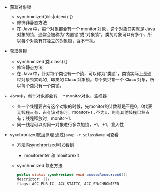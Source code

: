 - 获取对象锁
  - synchronized(this|object) {}
  - 修饰非静态方法
  - 在 Java 中，每个对象都会有一个 monitor 对象，这个对象其实就是 Java 对象的锁，通常会被称为“内置锁”或“对象锁”。类的对象可以有多个，所以每个对象有其独立的对象锁，互不干扰。
- 获取类锁
  - synchronized(类.class) {}
  - 修饰静态方法
  - 在 Java 中，针对每个类也有一个锁，可以称为“类锁”，类锁实际上是通过对象锁实现的，即类的 Class 对象锁。每个类只有一个 Class 对象，所以每个类只有一个类锁。


- Java中，每个对象都会有一个monitor对象，监视器
  - 某一个线程要占有这个对象的时候，先monitor的计数器是不是0，0代表无线程占有，占有该对象时，monitor+1；不为0，则有其他线程已经占有；线程释放时，monitor-1.
  - 同一线程可以对同一对象进行多次加锁，+1，+1，重入性
  
  
- synchronized底层原理
通过`javap -v $className` 可查看
  - 方法内synchronized可以看到
    - monitorenter 和 monitorexit 
  - synchronized 静态方法

    ```java
    public static synchronized void accessResources0();
    descriptor: ()V
    flags: ACC_PUBLIC, ACC_STATIC, ACC_SYNCHRONIZED
    ```